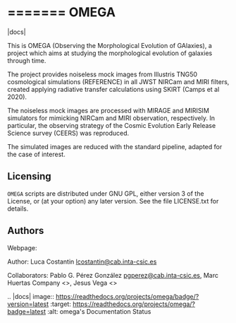 =======
OMEGA
=======

|docs| 

This is OMEGA (Observing the Morphological Evolution of GAlaxies), 
a project which aims at studying the morphological evolution of galaxies through time. 

The project provides noiseless mock images from Illustris TNG50 cosmological simulations
(REFERENCE) in all JWST NIRCam and MIRI filters, created applying radiative transfer calculations
using SKIRT (Camps et al 2020).

The noiseless mock images are processed with MIRAGE and MIRISIM simulators for
mimicking NIRCam and MIRI observation, respectively. In particular, the observing
strategy of the Cosmic Evolution Early Release Science survey (CEERS) was reproduced.

The simulated images are reduced with the standard pipeline, adapted for the case of interest.


Licensing
---------
`OMEGA` scripts are distributed under GNU GPL, either version 3 of the License,
or (at your option) any later version. See the file LICENSE.txt for details.

Authors
-------

Webpage: 

Author: Luca Costantin <lcostantin@cab.inta-csic.es>
      
Collaborators: Pablo G. Pérez González <pgperez@cab.inta-csic.es>, Marc Huertas Company <>, Jesus Vega <>

.. |docs| image:: https://readthedocs.org/projects/omega/badge/?version=latest
   :target: https://readthedocs.org/projects/omega/?badge=latest
   :alt: omega's Documentation Status
